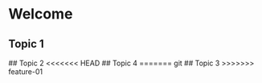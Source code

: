# Welcome
## Topic 1
<text>
## Topic 2
<<<<<<< HEAD
<text>
## Topic 4
=======
<text>git 
## Topic 3
>>>>>>> feature-01
<text>
